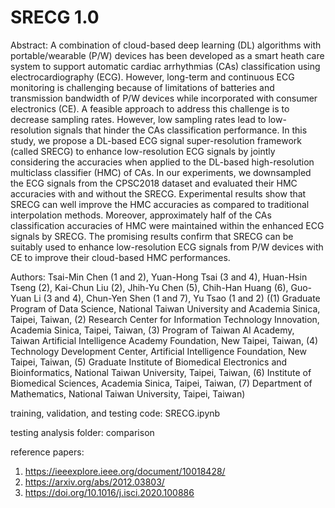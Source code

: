 # SRECG 1.0
Abstract: A combination of cloud-based deep learning (DL) algorithms with portable/wearable (P/W) devices has been developed as a smart heath care system to support automatic cardiac arrhythmias (CAs) classification using electrocardiography (ECG). However, long-term and continuous ECG monitoring is challenging because of limitations of batteries and transmission bandwidth of P/W devices while incorporated with consumer electronics (CE). A feasible approach to address this challenge is to decrease sampling rates. However, low sampling rates lead to low-resolution signals that hinder the CAs classification performance. In this study, we propose a DL-based ECG signal super-resolution framework (called SRECG) to enhance low-resolution ECG signals by jointly considering the accuracies when applied to the DL-based high-resolution multiclass classifier (HMC) of CAs. In our experiments, we downsampled the ECG signals from the CPSC2018 dataset and evaluated their HMC accuracies with and without the SRECG. Experimental results show that SRECG can well improve the HMC accuracies as compared to traditional interpolation methods. Moreover, approximately half of the CAs classification accuracies of HMC were maintained within the enhanced ECG signals by SRECG. The promising results confirm that SRECG can be suitably used to enhance low-resolution ECG signals from P/W devices with CE to improve their cloud-based HMC performances.

Authors: Tsai-Min Chen (1 and 2), Yuan-Hong Tsai (3 and 4), Huan-Hsin Tseng (2), Kai-Chun Liu (2), Jhih-Yu Chen (5), Chih-Han Huang (6), Guo-Yuan Li (3 and 4), Chun-Yen Shen (1 and 7), Yu Tsao (1 and 2) ((1) Graduate Program of Data Science, National Taiwan University and Academia Sinica, Taipei, Taiwan, (2) Research Center for Information Technology Innovation, Academia Sinica, Taipei, Taiwan, (3) Program of Taiwan AI Academy, Taiwan Artificial Intelligence Academy Foundation, New Taipei, Taiwan, (4) Technology Development Center, Artificial Intelligence Foundation, New Taipei, Taiwan, (5) Graduate Institute of Biomedical Electronics and Bioinformatics, National Taiwan University, Taipei, Taiwan, (6) Institute of Biomedical Sciences, Academia Sinica, Taipei, Taiwan, (7) Department of Mathematics, National Taiwan University, Taipei, Taiwan)

training, validation, and testing code: SRECG.ipynb

testing analysis folder: comparison

reference papers: 
1. https://ieeexplore.ieee.org/document/10018428/
2. https://arxiv.org/abs/2012.03803/
3. https://doi.org/10.1016/j.isci.2020.100886
